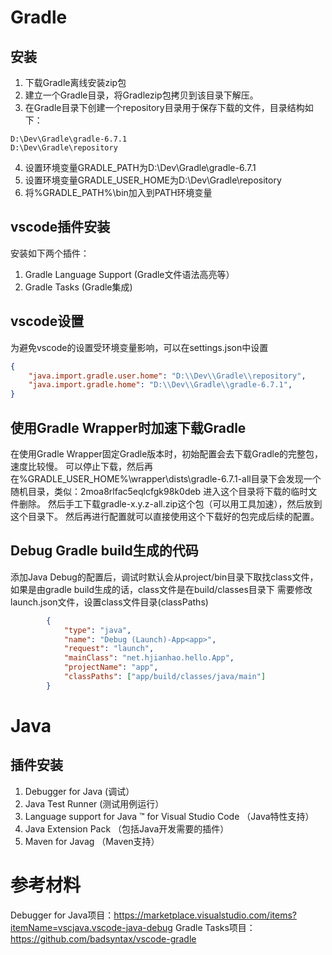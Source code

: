# Gradle

## 安装 

1. 下载Gradle离线安装zip包
2. 建立一个Gradle目录，将Gradlezip包拷贝到该目录下解压。
3. 在Gradle目录下创建一个repository目录用于保存下载的文件，目录结构如下：
```
D:\Dev\Gradle\gradle-6.7.1
D:\Dev\Gradle\repository
```
4. 设置环境变量GRADLE_PATH为D:\Dev\Gradle\gradle-6.7.1
5. 设置环境变量GRADLE_USER_HOME为D:\Dev\Gradle\repository
6. 将%GRADLE_PATH%\bin加入到PATH环境变量

## vscode插件安装

安装如下两个插件：
1. Gradle Language Support (Gradle文件语法高亮等）
2. Gradle Tasks (Gradle集成)

## vscode设置

为避免vscode的设置受环境变量影响，可以在settings.json中设置
```json
{
    "java.import.gradle.user.home": "D:\\Dev\\Gradle\\repository",
    "java.import.gradle.home": "D:\\Dev\\Gradle\\gradle-6.7.1",
}
```

## 使用Gradle Wrapper时加速下载Gradle


在使用Gradle Wrapper固定Gradle版本时，初始配置会去下载Gradle的完整包，速度比较慢。
可以停止下载，然后再
在%GRADLE_USER_HOME%\wrapper\dists\gradle-6.7.1-all目录下会发现一个随机目录，类似：2moa8rlfac5eqlcfgk98k0deb
进入这个目录将下载的临时文件删除。
然后手工下载gradle-x.y.z-all.zip这个包（可以用工具加速），然后放到这个目录下。
然后再进行配置就可以直接使用这个下载好的包完成后续的配置。


## Debug Gradle build生成的代码

添加Java Debug的配置后，调试时默认会从project/bin目录下取找class文件，如果是由gradle build生成的话，class文件是在build/classes目录下
需要修改launch.json文件，设置class文件目录(classPaths)
```json
        {
            "type": "java",
            "name": "Debug (Launch)-App<app>",
            "request": "launch",
            "mainClass": "net.hjianhao.hello.App",
            "projectName": "app",
            "classPaths": ["app/build/classes/java/main"]
        }
```

# Java

## 插件安装

1. Debugger for Java (调试）
2. Java Test Runner (测试用例运行）
3. Language support for Java ™ for Visual Studio Code （Java特性支持）
4. Java Extension Pack （包括Java开发需要的插件）
5. Maven for Javag （Maven支持）


# 参考材料

Debugger for Java项目：https://marketplace.visualstudio.com/items?itemName=vscjava.vscode-java-debug
Gradle Tasks项目： https://github.com/badsyntax/vscode-gradle

